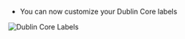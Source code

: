* You can now customize your Dublin Core labels

![Dublin Core Labels](https://9fddeb862c037f6d2190-f1564c64756a8cfee25b6b19953b1d23.ssl.cf2.rackcdn.com/feature-serp-jobs.png "Dublin Core Labels")